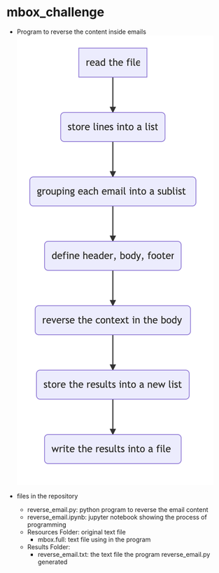 # mbox_challenge

* Program to reverse the content inside emails
![](flow_chart.png)



* files in the repository
  * reverse_email.py: python program to reverse the email content
  * reverse_email.ipynb: jupyter notebook showing the process of programming
  * Resources Folder: original text file
     * mbox.full: text file using in the program
  * Results Folder:
     * reverse_email.txt: the text file the program reverse_email.py generated